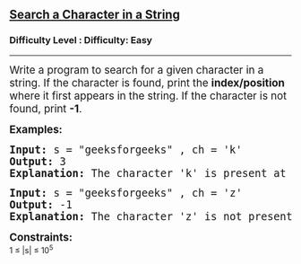 <h2><a href="https://www.geeksforgeeks.org/problems/search-a-character-in-a-string/1">Search a Character in a String</a></h2><h3>Difficulty Level : Difficulty: Easy</h3><hr><div class="problems_problem_content__Xm_eO"><p><span style="font-size: 14pt;">Write a program to search for a given character in a string. If the character is found, print the <strong>index/position</strong> where it first appears in the string. If the character is not found, print <strong>-1</strong>.</span></p>
<p><strong><span style="font-size: 14pt;">Examples:</span></strong></p>
<pre><strong><span style="font-size: 14pt;">Input:&nbsp;</span></strong><span style="font-size: 14pt;">s = "geeksforgeeks" , ch = 'k'<br><strong>Output:</strong> 3<br><strong>Explanation:</strong> The character 'k' is present at index 3 and 11 in&nbsp;</span><span style="font-size: 18.6667px;">"geeksforgeeks" , so the first index is 3.</span></pre>
<pre><span style="font-size: 18.6667px;"><strong>Input:</strong> s = </span><span style="font-size: 18.6667px;">"geeksforgeeks"</span><span style="font-size: 18.6667px;"> , ch = 'z'<br><strong>Output:</strong> -1<br><strong>Explanation:</strong> The character 'z' is not present in&nbsp;</span><span style="font-size: 18.6667px;">"geeksforgeeks"</span><span style="color: #273239; font-family: Nunito, sans-serif;"><span style="font-size: 18px; letter-spacing: 0.162px; white-space-collapse: preserve; background-color: #f9f9f9;"><em>.<br></em></span></span></pre>
<p><strong><span style="font-size: 18.6667px;">Constraints:<br></span></strong>1 ≤ |s| ≤ 10<sup>5</sup></p>
<p>&nbsp;</p></div>